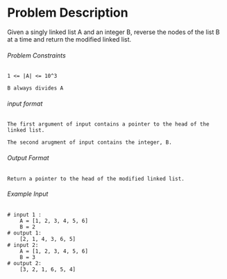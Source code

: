 # Problem Description

Given a singly linked list A and an integer B, reverse the nodes of the list B at a time and return the modified linked list.

###### Problem Constraints

```
1 <= |A| <= 10^3

B always divides A
```

###### input format

``` 
The first argument of input contains a pointer to the head of the linked list.

The second arugment of input contains the integer, B.
```

###### Output Format

```
Return a pointer to the head of the modified linked list.
```

###### Example Input

```
# input 1 : 
    A = [1, 2, 3, 4, 5, 6]
    B = 2
# output 1: 
    [2, 1, 4, 3, 6, 5]
# input 2: 
    A = [1, 2, 3, 4, 5, 6]
    B = 3
# output 2: 
    [3, 2, 1, 6, 5, 4]
```
